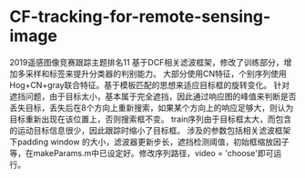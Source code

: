 # CF-tracking-for-remote-sensing-image
2019遥感图像竞赛跟踪主题排名11
基于DCF相关滤波框架，修改了训练部分，增加多采样和标签来提升分类器的判别能力。
大部分使用CN特征，个别序列使用Hog+CN+gray联合特征。基于模板匹配的思想来适应目标框的旋转变化。
针对遮挡问题，由于目标太小，基本属于完全遮挡，因此通过响应图的峰值来判断是否丢失目标，丢失后在8个方向上重新搜索，如果某个方向上的响应足够大，则认为目标重新出现在该位置上，否则搜索框不变。
train序列由于目标框太大，而包含的运动目标信息很少，因此跟踪时缩小了目标框。
涉及的参数包括相关滤波框架下padding window 的大小，滤波器更新步长，遮挡检测阈值，初始框缩放因子等，在makeParams.m中已设定好。修改序列路径，video = 'choose'即可运行。
